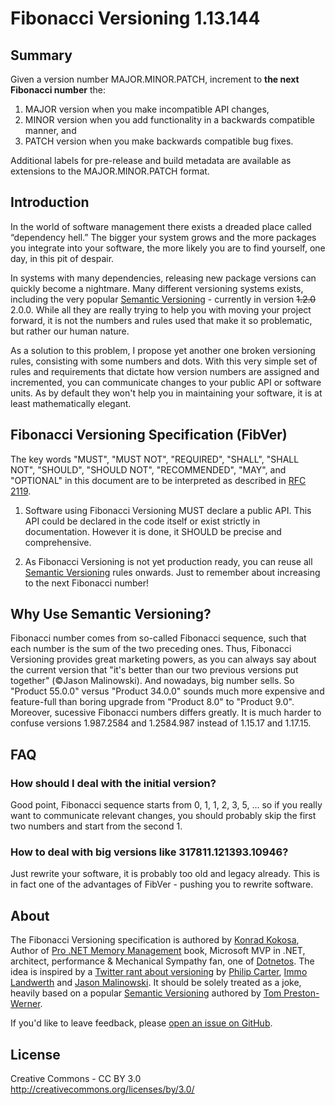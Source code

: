 Fibonacci Versioning 1.13.144
==============================

Summary
-------

Given a version number MAJOR.MINOR.PATCH, increment to **the next Fibonacci number** the:

1. MAJOR version when you make incompatible API changes,
1. MINOR version when you add functionality in a backwards compatible
   manner, and
1. PATCH version when you make backwards compatible bug fixes.

Additional labels for pre-release and build metadata are available as extensions
to the MAJOR.MINOR.PATCH format.

Introduction
------------

In the world of software management there exists a dreaded place called “dependency hell.” The bigger your system grows and the more packages you integrate into your software, the more likely you are to find yourself, one day, in this pit of despair. 

In systems with many dependencies, releasing new package versions can quickly become a nightmare. Many different versioning systems exists, including the very popular [Semantic Versioning](https://semver.org/) - currently in version ~~1.2.0~~ 2.0.0. While all they are really trying to help you with moving your project forward, it is not the numbers and rules used that make it so problematic, but rather our human nature.

As a solution to this problem, I propose yet another one broken versioning rules, consisting with some numbers and dots. With this very simple set of rules and requirements that dictate how version numbers are assigned and incremented, you can communicate changes to your public API or software units. As by default they won't help you in maintaining your software, it is at least mathematically elegant. 

Fibonacci Versioning Specification (FibVer)
------------------------------------------

The key words "MUST", "MUST NOT", "REQUIRED", "SHALL", "SHALL NOT", "SHOULD",
"SHOULD NOT", "RECOMMENDED", "MAY", and "OPTIONAL" in this document are to be
interpreted as described in [RFC 2119](http://tools.ietf.org/html/rfc2119).

1. Software using Fibonacci Versioning MUST declare a public API. This API
could be declared in the code itself or exist strictly in documentation.
However it is done, it SHOULD be precise and comprehensive.

1. As Fibonacci Versioning is not yet production ready, you can reuse all 
[Semantic Versioning](https://semver.org/) rules onwards. Just to remember about
increasing to the next Fibonacci number!

Why Use Semantic Versioning?
----------------------------

Fibonacci number comes from so-called Fibonacci sequence, such that each number is the sum of the two preceding ones. Thus, Fibonacci Versioning provides great marketing powers, as you can always say about the current version that "it's better than our two previous versions put together" (&copy;Jason Malinowski). And nowadays, big number sells. So "Product 55.0.0" versus "Product 34.0.0" sounds much more expensive and feature-full than boring upgrade from "Product 8.0" to "Product 9.0". Moreover, sucessive Fibonacci numbers differs greatly. It is much harder to confuse versions 1.987.2584 and 1.2584.987 instead of 1.15.17 and 1.17.15. 

FAQ
---

### How should I deal with the initial version?

Good point, Fibonacci sequence starts from 0, 1, 1, 2, 3, 5, ... so if you really want to communicate relevant changes, you should probably skip the first two numbers and start from the second 1.

### How to deal with big versions like 317811.121393.10946?

Just rewrite your software, it is probably too old and legacy already. This is in fact one of the advantages of FibVer - pushing you to rewrite software.




About
-----

The Fibonacci Versioning specification is authored by [Konrad Kokosa](https://github.com/kkokosa), Author of [Pro .NET Memory Management](prodotnetmemory.com) book, Microsoft MVP in .NET, architect, performance & Mechanical Sympathy fan, one of [Dotnetos](https://conf.dotnetos.org/). The idea is inspired by a [Twitter rant about versioning](https://twitter.com/_cartermp/status/1151544194856415232?s=20) by [Philip Carter](https://twitter.com/_cartermp), [Immo Landwerth](https://twitter.com/terrajobst) and [Jason Malinowski](https://twitter.com/jasonmalinowski). It should be solely treated as a joke, heavily based on a popular [Semantic Versioning](https://semver.org/) authored by [Tom
Preston-Werner](http://tom.preston-werner.com).


If you'd like to leave feedback, please [open an issue on GitHub](https://github.com/kkokosa/fibver/issues).


License
-------

Creative Commons - CC BY 3.0
http://creativecommons.org/licenses/by/3.0/
